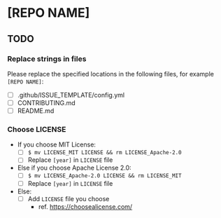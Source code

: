 <!-- Replace [REPO NAME] -->

# [REPO NAME]

## TODO

### Replace strings in files

Please replace the specified locations in the following files, for example `[REPO NAME]`:

* [ ] .github/ISSUE_TEMPLATE/config.yml
* [ ] CONTRIBUTING.md
* [ ] README.md

### Choose LICENSE

* If you choose MIT License:
    * [ ] `$ mv LICENSE_MIT LICENSE && rm LICENSE_Apache-2.0`
    * [ ]  Replace `[year]` in `LICENSE` file
* Else if you choose Apache License 2.0:
    * [ ] `$ mv LICENSE_Apache-2.0 LICENSE && rm LICENSE_MIT`
    * [ ]  Replace `[year]` in `LICENSE` file
* Else:
    * [ ] Add `LICENSE` file you choose
        * ref. https://choosealicense.com/
